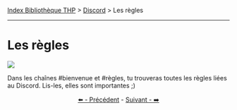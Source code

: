 [Index Bibliothèque THP](https://github.com/TheHackingProject/bibliotheque-THP/wiki) > [Discord](https://github.com/TheHackingProject/bibliotheque-THP/wiki/tuto_discord) > Les règles

___

# Les règles

![](https://i.imgur.com/9FfTOoG.png)

Dans les chaînes #bienvenue et #règles, tu trouveras toutes les règles liées au Discord. Lis-les, elles sont importantes ;)


<div align="center">

[⬅️ - Précédent](https://github.com/TheHackingProject/bibliotheque-THP/wiki/la_barre_laterale) - [Suivant - ➡️](https://github.com/TheHackingProject/bibliotheque-THP/wiki/les_chaines)

</div>